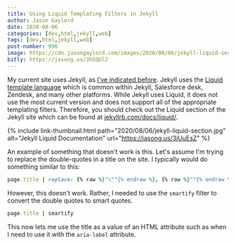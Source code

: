 ```yaml
---
title: Using Liquid Templating Filters in Jekyll
author: Jason Gaylord
date: 2020-08-06
categories: [dev,html,jekyll,web]
tags: [dev,html,jekyll,web]
post-number: 996
image: https://cdn.jasongaylord.com/images/2020/08/06/jekyll-liquid-section.jpg
bitly: https://jasong.us/3hSQUl2
---
```


My current site uses Jekyll, as [I've indicated before](https://jasong.us/3dN88ht). Jekyll uses the [Liquid template language](https://jasong.us/2D7WK35) which is common within Jekyll, Salesforce desk, Zendesk, and many other platforms. While Jekyll uses Liquid, it does not use the most current version and does not support all of the appropriate templating filters. Therefore, you should check out the Liquid section of the Jekyll site which can be found at [jekyllrb.com/docs/liquid/](https://jasong.us/3jUuEsZ).

{% include link-thumbnail.html path="2020/08/06/jekyll-liquid-section.jpg" alt="Jekyll Liquid Documentation" url="https://jasong.us/3jUuEsZ" %}

An example of something that doesn't work is this. Let's assume I'm trying to replace the double-quotes in a title on the site. I typically would do something similar to this:

```rb
page.title | replace: {% raw %}"\""{% endraw %}, {% raw %}""{% endraw %}
```

However, this doesn't work. Rather, I needed to use the `smartify` filter to convert the double quotes to smart quotes.

```rb
page.title | smartify
```

This now lets me use the title as a value of an HTML attribute such as when I need to use it with the `aria-label` attribute.